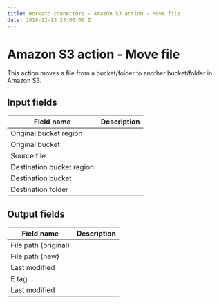 ```yaml
---
title: Workato connectors - Amazon S3 action - Move file
date: 2018-12-13 23:00:00 Z
---
```


# Amazon S3 action - Move file
This action moves a file from a bucket/folder to another bucket/folder in Amazon S3.

## Input fields
| Field name | Description |
|---|---|
| Original bucket region |  |
| Original bucket |  |
| Source file |  |
| Destination bucket region |  |
| Destination bucket |  
| Destination folder |  

## Output fields
| Field name | Description |
|---|---|
| File path (original) |  |
| File path (new) |  |
| Last modified |  |
| E tag |  |
| Last modified |  |
